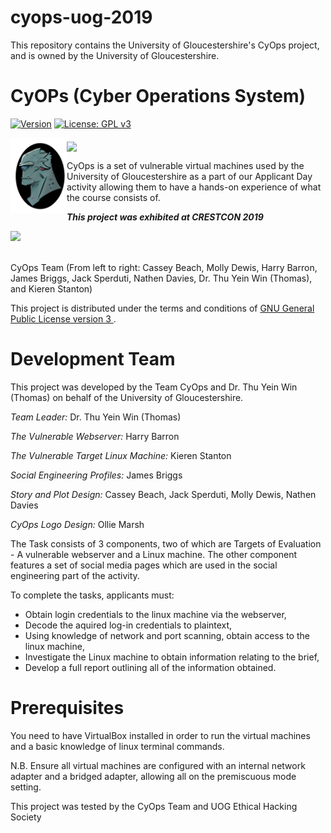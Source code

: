 # cyops-uog-2019
This repository contains the University of Gloucestershire's CyOps project, and is owned by the University of Gloucestershire. 

# CyOPs (Cyber Operations System)

[![Version](https://img.shields.io/badge/<Version>-<1.2.1>-<orange>.svg)]() [![License: GPL v3](https://img.shields.io/badge/License-GPLv3-blue.svg)](https://www.gnu.org/licenses/gpl-3.0)

  

<img src="https://github.com/CyOps-UoG/cyops-uog-2019/blob/master/CyOps.png" height="120" align=left> <img src="https://www.jobs.ac.uk/images/employer-logos/medium/152.gif" width="200" align=middle> <br/>

CyOps is a set of vulnerable virtual machines used by the University of Gloucestershire as a part of our Applicant Day activity allowing
them to have a hands-on experience of what the course consists of.

 ***This project was exhibited at CRESTCON 2019***
 
 <img src="https://media.licdn.com/dms/image/C4D22AQGrmm4kzUPV2g/feedshare-shrink_8192/0?e=1554530400&v=beta&t=o8PZjtuVyS00XDp2he2-FT4bJFfkQdVhwuGAqxzta68"></br> </br>
 
 CyOps Team (From left to right: Cassey Beach, Molly Dewis, Harry Barron, James Briggs, Jack Sperduti, Nathen Davies, Dr. Thu Yein Win (Thomas), and Kieren Stanton)
 
 This project is distributed under the terms and conditions of <a href = https://www.gnu.org/licenses/gpl-3.0-standalone.html>GNU General Public License version 3 </a>.

# Development Team

This project was developed by the Team CyOps and Dr. Thu Yein Win (Thomas) on behalf of the University of Gloucestershire.

<i>Team Leader:</i>
    Dr. Thu Yein Win (Thomas)

<i>The Vulnerable Webserver:</i>
    Harry Barron

<i>The Vulnerable Target Linux Machine:</i>
    Kieren Stanton

<i>Social Engineering Profiles:</i>
    James Briggs
    
<i>Story and Plot Design:</i>
    Cassey Beach, Jack Sperduti, Molly Dewis, Nathen Davies
    
 <i>CyOps Logo Design: </i> Ollie Marsh   
    
The Task consists of 3 components, two of which are Targets of Evaluation - A vulnerable webserver and a Linux machine. The other component features a set of social media pages which are used in the social engineering part of the activity.

To complete the tasks, applicants must:
 * Obtain login credentials to the linux machine via the webserver,
 * Decode the aquired log-in credentials to plaintext,
 * Using knowledge of network and port scanning, obtain access to the linux machine,
 * Investigate the Linux machine to obtain information relating to the brief,
 * Develop a full report outlining all of the information obtained.


# Prerequisites

You need to have VirtualBox installed in order to run the virtual machines and a basic knowledge of linux terminal commands.


N.B. Ensure all virtual machines are configured with an internal network adapter and a bridged adapter, allowing all on the premiscuous mode setting.
    
This project was tested by the CyOps Team and UOG Ethical Hacking Society
